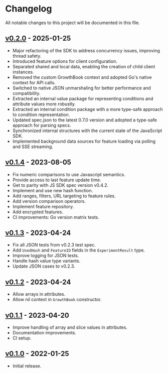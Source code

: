 # Changelog

All notable changes to this project will be documented in this file.

## [v0.2.0](https://pkg.go.dev/github.com/growthbook/growthbook-golang@v0.2.0) - 2025-01-25

- Major refactoring of the SDK to address concurrency issues, improving thread safety.
- Introduced feature options for client configuration.
- Separated shared and local data, enabling the creation of child client instances.
- Removed the custom GrowthBook context and adopted Go's native context for API calls.
- Switched to native JSON unmarshaling for better performance and compatibility.
- Extracted an internal value package for representing conditions and attribute values more robustly.
- Extracted an internal condition package with a more type-safe approach to condition representation.
- Updated spec.json to the latest 0.7.0 version and adopted a type-safe approach for parsing specs.
- Synchronized internal structures with the current state of the JavaScript SDK.
- Implemented background data sources for feature loading via polling and SSE streaming.

## [v0.1.4](https://pkg.go.dev/github.com/growthbook/growthbook-golang@v0.1.4) - 2023-08-05

- Fix numeric comparisons to use Javascript semantics.
- Provide access to last feature update time.
- Get to parity with JS SDK spec version v0.4.2.
- Implement and use new hash function.
- Add ranges, filters, URL targeting to feature rules.
- Add version comparison operators.
- Implement feature repository.
- Add encrypted features.
- CI improvements: Go version matrix tests.


## [v0.1.3](https://pkg.go.dev/github.com/growthbook/growthbook-golang@v0.1.3) - 2023-04-24

- Fix all JSON tests from v0.2.3 test spec.
- Add `UsedHash` and `FeatureID` fields in the `ExperimentResult` type.
- Improve logging for JSON tests.
- Handle hash value type variants.
- Update JSON cases to v0.2.3.


## [v0.1.2](https://pkg.go.dev/github.com/growthbook/growthbook-golang@v0.1.2) - 2023-04-24

- Allow arrays in attributes.
- Allow nil context in `GrowthBook` constructor.
    

## [v0.1.1](https://pkg.go.dev/github.com/growthbook/growthbook-golang@v0.1.1) - 2023-04-20

- Improve handling of array and slice values in attributes.
- Documentation improvements.
- CI setup.


## [v0.1.0](https://pkg.go.dev/github.com/growthbook/growthbook-golang@v0.1.0) - 2022-01-25

- Initial release.
